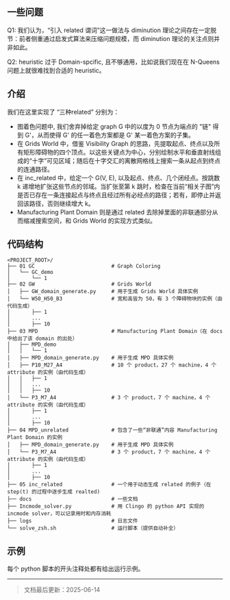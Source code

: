 ## 一些问题
Q1: 我们认为，“引入 related 谓词”这一做法与 diminution 理论之间存在一定脱节：前者侧重通过启发式算法来压缩问题规模，而 diminution 理论的关注点则并非如此。

Q2: heuristic 过于 Domain-spcific, 且不够通用，比如说我们现在在 N-Queens 问题上就很难找到合适的 heuristic。

## 介绍
我们在这里实现了 “三种related” 分别为：
* 图着色问题中, 我们舍弃掉给定 graph G 中的以度为 0 节点为端点的 "链" 得到 G'，从而使得 G' 的任一着色方案都是 G' 某一着色方案的子集。
* 在 Grids World 中，借鉴 Visibility Graph 的思路，先提取起点、终点以及所有矩形障碍物的四个顶点。以这些关键点为中心，分别绘制水平和垂直射线组成的“十字”可见区域；随后在十字交汇的离散网格线上搜索一条从起点到终点的连通路径。
* 在 inc_related 中，给定一个 G(V, E), 以及起点、终点、几个闭经点。按跳数 k 递增地扩张这些节点的邻域。当扩张至第 k 跳时，检查在当前“相关子图”内是否已存在一条连接起点与终点且经过所有必经点的路径；若有，即停止并返回该路径，否则继续增大 k。
* Manufacturing Plant Domain 则是通过 related 去除掉里面的非联通部分从而缩减搜索空间，和 Grids World 的实现方式类似。

## 代码结构
```
<PROJECT_ROOT>/
├── 01 GC                         # Graph Coloring
│   └── GC_demo
│       └── 1
├── 02 GW                         # Grids World
│   ├── GW_domain_generate.py     # 用于生成 Grids World 具体实例
│   └── W50_H50_B3                # 宽和高皆为 50，有 3 个障碍物块的实例（由代码生成）
│       ├── 1
│       ...
│       ├── 10
├── 03 MPD                        # Manufacturing Plant Domain（在 docs 中给出了该 domain 的出处）
│   ├── MPD_demo
│   │   └── 1
│   ├── MPD_domain_generate.py    # 用于生成 MPD 具体实例
│   ├── P10_M27_A4                # 10 个 product，27 个 machine，4 个 attribute 的实例（由代码生成）
│   │   ├── 1
│   │   ...
│   │   ├── 10
│   └── P3_M7_A4                  # 3 个 product，7 个 machine，4 个 attribute 的实例（由代码生成）
│       ├── 1
│       ...
│       ├── 10
├── 04 MPD_unrelated              # 包含了一些“非联通”内容 Manufacturing Plant Domain 的实例
│   ├── MPD_domain_generate.py    # 用于生成 MPD 具体实例
│   └── P3_M7_A4                  # 3 个 product，7 个 machine，4 个 attribute 的实例（由代码生成）
│       ├── 1
│       ...
│       ├── 10
├── 05 inc_related                # 一个用于动态生成 related 的例子（在 step(t) 的过程中逐步生成 realted)
├── docs                          # 一些文档
├── Incmode_solver.py             # 用 Clingo 的 python API 实现的 incmode solver，可以记录用时和内存消耗
├── logs                          # 日志文件
└── solve_zsh.sh                  # 运行脚本（提供自动补全）
```

## 示例
每个 python 脚本的开头注释处都有给出运行示例。

---
> 文档最后更新：2025-06-14